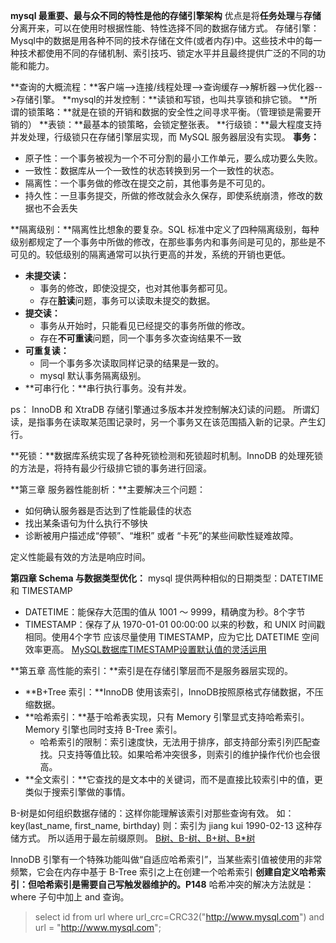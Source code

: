 **mysql 最重要、最与众不同的特性是他的存储引擎架构**
优点是将**任务处理**与**存储**分离开来，可以在使用时根据性能、特性选择不同的数据存储方式。
存储引擎：Mysql中的数据是用各种不同的技术存储在文件(或者内存)中。这些技术中的每一种技术都使用不同的存储机制、索引技巧、锁定水平并且最终提供广泛的不同的功能和能力。
 
 **查询的大概流程：**客户端-->连接/线程处理-->查询缓存-->解析器-->优化器-->存储引擎。
**mysql的并发控制：**读锁和写锁，也叫共享锁和排它锁。
**所谓的锁策略：**就是在锁的开销和数据的安全性之间寻求平衡。（管理锁是需要开销的）
**表锁：**最基本的锁策略，会锁定整张表。
**行级锁：**最大程度支持并发处理，行级锁只在存储引擎层实现，而 MySQL 服务器层没有实现。
**事务：**
- 原子性：一个事务被视为一个不可分割的最小工作单元，要么成功要么失败。
- 一致性：数据库从一个一致性的状态转换到另一个一致性的状态。
- 隔离性：一个事务做的修改在提交之前，其他事务是不可见的。
- 持久性：一旦事务提交，所做的修改就会永久保存，即使系统崩溃，修改的数据也不会丢失

**隔离级别：**隔离性比想象的要复杂。SQL 标准中定义了四种隔离级别，每种级别都规定了一个事务中所做的修改，在那些事务内和事务间是可见的，那些是不可见的。较低级别的隔离通常可以执行更高的并发，系统的开销也更低。
- **未提交读：**
	- 事务的修改，即使没提交，也对其他事务都可见。
	- 存在**脏读**问题，事务可以读取未提交的数据。
- **提交读：**
	- 事务从开始时，只能看见已经提交的事务所做的修改。
	- 存在**不可重读**问题，同一个事务多次查询结果不一致
- **可重复读：**
	- 同一个事务多次读取同样记录的结果是一致的。
	- mysql 默认事务隔离级别。
- **可串行化：**串行执行事务。没有并发。

ps： InnoDB 和 XtraDB 存储引擎通过多版本并发控制解决幻读的问题。
所谓幻读，是指事务在读取某范围记录时，另一个事务又在该范围插入新的记录。产生幻行。

**死锁：**数据库系统实现了各种死锁检测和死锁超时机制。InnoDB 的处理死锁的方法是，将持有最少行级排它锁的事务进行回滚。


**第三章 服务器性能剖析：**主要解决三个问题：
- 如何确认服务器是否达到了性能最佳的状态
- 找出某条语句为什么执行不够快
- 诊断被用户描述成“停顿”、“堆积” 或者 “卡死”的某些间歇性疑难故障。

定义性能最有效的方法是响应时间。

**第四章 Schema 与数据类型优化：**
mysql 提供两种相似的日期类型：DATETIME 和 TIMESTAMP
- DATETIME：能保存大范围的值从 1001 ～ 9999，精确度为秒。8个字节
- TIMESTAMP：保存了从 1970-01-01 00:00:00 以来的秒数，和 UNIX 时间戳相同。使用4个字节
应该尽量使用 TIMESTAMP，应为它比 DATETIME 空间效率更高。
[MySQL数据库TIMESTAMP设置默认值的灵活运用](http://database.51cto.com/art/201108/285917.htm)

**第五章 高性能的索引：**索引是在存储引擎层而不是服务器层实现的。
- **B+Tree 索引：**InnoDB 使用该索引，InnoDB按照原格式存储数据，不压缩数据。
- **哈希索引：**基于哈希表实现，只有 Memory 引擎显式支持哈希索引。Memory 引擎也同时支持 B-Tree 索引。
	- 哈希索引的限制：索引速度快，无法用于排序，部支持部分索引列匹配查找。只支持等值比较。如果哈希冲突很多，则索引的维护操作代价也会很高。
- **全文索引：**它查找的是文本中的关键词，而不是直接比较索引中的值，更类似于搜索引擎做的事情。

B-树是如何组织数据存储的：这样你能理解该索引对那些查询有效。
如：key(last_name, first_name, birthday)
则：索引为 jiang kui 1990-02-13 这种存储方式。
所以适用于最左前缀原则。
[B树、B-树、B+树、B*树](http://www.cnblogs.com/oldhorse/archive/2009/11/16/1604009.html)

InnoDB 引擎有一个特殊功能叫做“自适应哈希索引”，当某些索引值被使用的非常频繁，它会在内存中基于 B-Tree 索引之上在创建一个哈希索引
**创建自定义哈希索引：但哈希索引是需要自己写触发器维护的。P148**
哈希冲突的解决方法就是：where 子句中加上 and 查询。
>select id from url where url_crc=CRC32("http://www.mysql.com") and url = "http://www.mysql.com";